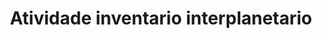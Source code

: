 <h1 align="center">Atividade inventario interplanetario<img scr = "https://file.aiquickdraw.com/imgcompressed/img/compressed_49dd398ab3b62545569f6d1148c7f58a.webp"></h1>